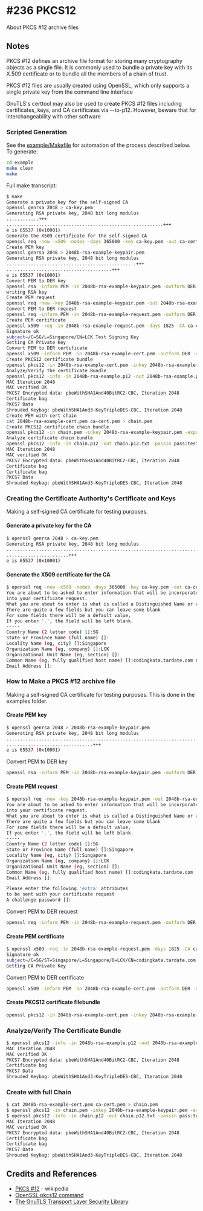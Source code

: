 # #236 PKCS12

About PKCS #12 archive files

## Notes

PKCS #12 defines an archive file format for storing many cryptography objects as a single file. It is commonly used to bundle a private key with its X.509 certificate or to bundle all the members of a chain of trust.

PKCS #12 files are usually created using OpenSSL, which only supports a single private key from the command line interface

GnuTLS's certtool may also be used to create PKCS #12 files including certificates, keys, and CA certificates via --to-p12. However, beware that for interchangeability with other software

### Scripted Generation

See the [example/Makefile](./example/Makefile) for automation of the process described below.
To generate:

```sh
cd example
make clean
make
```

Full make transcript:

```sh
$ make
Generate a private key for the self-signed CA
openssl genrsa 2048 > ca-key.pem
Generating RSA private key, 2048 bit long modulus
............+++
..........................................................+++
e is 65537 (0x10001)
Generate the X509 certificate for the self-signed CA
openssl req -new -x509 -nodes -days 365000 -key ca-key.pem -out ca-cert.pem -subj "/C=SG/L=Singapore/CN=LCK Test CA"
Create PEM key
openssl genrsa 2048 > 2048b-rsa-example-keypair.pem
Generating RSA private key, 2048 bit long modulus
................................................+++
.......................................+++
e is 65537 (0x10001)
Convert PEM to DER key
openssl rsa -inform PEM -in 2048b-rsa-example-keypair.pem -outform DER -out 2048b-rsa-example-keypair.der
writing RSA key
Create PEM request
openssl req -new -key 2048b-rsa-example-keypair.pem -out 2048b-rsa-example-request.pem -subj "/C=SG/L=Singapore/CN=LCK Test Signing Key"
Convert PEM to DER request
openssl req -inform PEM -in 2048b-rsa-example-request.pem -outform DER -out 2048b-rsa-example-request.der
Create PEM certificate
openssl x509 -req -in 2048b-rsa-example-request.pem -days 1825 -CA ca-cert.pem -CAkey ca-key.pem -set_serial 0x01 > 2048b-rsa-example-cert.pem
Signature ok
subject=/C=SG/L=Singapore/CN=LCK Test Signing Key
Getting CA Private Key
Convert PEM to DER certificate
openssl x509 -inform PEM -in 2048b-rsa-example-cert.pem -outform DER -out 2048b-rsa-example-cert.der
Create PKCS12 certificate bundle
openssl pkcs12 -in 2048b-rsa-example-cert.pem -inkey 2048b-rsa-example-keypair.pem -export -out 2048b-rsa-example.p12 -passout pass:test
Analyze/Verify the certificate Bundle
openssl pkcs12 -info -in 2048b-rsa-example.p12 -out 2048b-rsa-example.p12.txt -passin pass:test -passout pass:test
MAC Iteration 2048
MAC verified OK
PKCS7 Encrypted data: pbeWithSHA1And40BitRC2-CBC, Iteration 2048
Certificate bag
PKCS7 Data
Shrouded Keybag: pbeWithSHA1And3-KeyTripleDES-CBC, Iteration 2048
Create PEM with cert chain
cat 2048b-rsa-example-cert.pem ca-cert.pem > chain.pem
Create PKCS12 certificate chain bundle
openssl pkcs12 -in chain.pem -inkey 2048b-rsa-example-keypair.pem -export -out chain.p12 -passout pass:test
Analyze certificate chain bundle
openssl pkcs12 -info -in chain.p12 -out chain.p12.txt -passin pass:test -passout pass:test
MAC Iteration 2048
MAC verified OK
PKCS7 Encrypted data: pbeWithSHA1And40BitRC2-CBC, Iteration 2048
Certificate bag
Certificate bag
PKCS7 Data
Shrouded Keybag: pbeWithSHA1And3-KeyTripleDES-CBC, Iteration 2048
```

### Creating the Certificate Authority's Certificate and Keys

Making a self-signed CA certificate for testing purposes.

#### Generate a private key for the CA

```sh
$ openssl genrsa 2048 > ca-key.pem
Generating RSA private key, 2048 bit long modulus
..........................................................................................................................................+++
.......................+++
e is 65537 (0x10001)
```

#### Generate the X509 certificate for the CA

```sh
$ openssl req -new -x509 -nodes -days 365000 -key ca-key.pem -out ca-cert.pem
You are about to be asked to enter information that will be incorporated
into your certificate request.
What you are about to enter is what is called a Distinguished Name or a DN.
There are quite a few fields but you can leave some blank
For some fields there will be a default value,
If you enter '.', the field will be left blank.
-----
Country Name (2 letter code) []:SG
State or Province Name (full name) []:
Locality Name (eg, city) []:Singapore
Organization Name (eg, company) []:LCK
Organizational Unit Name (eg, section) []:
Common Name (eg, fully qualified host name) []:codingkata.tardate.com CA
Email Address []:
```

### How to Make a PKCS #12 archive file

Making a self-signed CA certificate for testing purposes. This is done in the examples folder.

#### Create PEM key

```sh
$ openssl genrsa 2048 > 2048b-rsa-example-keypair.pem
Generating RSA private key, 2048 bit long modulus
..................................................................................+++
................................+++
e is 65537 (0x10001)
```

Convert PEM to DER key

```sh
openssl rsa -inform PEM -in 2048b-rsa-example-keypair.pem -outform DER -out 2048b-rsa-example-keypair.der
```

#### Create PEM request

```sh
$ openssl req -new -key 2048b-rsa-example-keypair.pem -out 2048b-rsa-example-request.pem
You are about to be asked to enter information that will be incorporated
into your certificate request.
What you are about to enter is what is called a Distinguished Name or a DN.
There are quite a few fields but you can leave some blank
For some fields there will be a default value,
If you enter '.', the field will be left blank.
-----
Country Name (2 letter code) []:SG
State or Province Name (full name) []:Singapore
Locality Name (eg, city) []:Singapore
Organization Name (eg, company) []:LCK
Organizational Unit Name (eg, section) []:
Common Name (eg, fully qualified host name) []:codingkata.tardate.com
Email Address []:

Please enter the following 'extra' attributes
to be sent with your certificate request
A challenge password []:
```

Convert PEM to DER request

```sh
openssl req -inform PEM -in 2048b-rsa-example-request.pem -outform DER -out 2048b-rsa-example-request.der
```

#### Create PEM certificate

```sh
$ openssl x509 -req -in 2048b-rsa-example-request.pem -days 1825 -CA ca-cert.pem -CAkey ca-key.pem -set_serial 0x01 > 2048b-rsa-example-cert.pem
Signature ok
subject=/C=SG/ST=Singapore/L=Singapore/O=LCK/CN=codingkata.tardate.com
Getting CA Private Key
```

Convert PEM to DER certificate

```sh
openssl x509 -inform PEM -in 2048b-rsa-example-cert.pem -outform DER -out 2048b-rsa-example-cert.der
```

#### Create PKCS12 certificate filebundle

```sh
openssl pkcs12 -in 2048b-rsa-example-cert.pem -inkey 2048b-rsa-example-keypair.pem -export -out 2048b-rsa-example.p12 -passout pass:test
```

### Analyze/Verify The Certificate Bundle

```sh
$ openssl pkcs12 -info -in 2048b-rsa-example.p12 -out 2048b-rsa-example.p12.txt -passin pass:test -passout pass:test
MAC Iteration 2048
MAC verified OK
PKCS7 Encrypted data: pbeWithSHA1And40BitRC2-CBC, Iteration 2048
Certificate bag
PKCS7 Data
Shrouded Keybag: pbeWithSHA1And3-KeyTripleDES-CBC, Iteration 2048
```

### Create with full Chain

```sh
$ cat 2048b-rsa-example-cert.pem ca-cert.pem > chain.pem
$ openssl pkcs12 -in chain.pem -inkey 2048b-rsa-example-keypair.pem -export -out chain.p12 -passout pass:test
$ openssl pkcs12 -info -in chain.p12 -out chain.p12.txt -passin pass:test -passout pass:test
MAC Iteration 2048
MAC verified OK
PKCS7 Encrypted data: pbeWithSHA1And40BitRC2-CBC, Iteration 2048
Certificate bag
Certificate bag
PKCS7 Data
Shrouded Keybag: pbeWithSHA1And3-KeyTripleDES-CBC, Iteration 2048
```

## Credits and References

* [PKCS #12](https://en.wikipedia.org/wiki/PKCS_12) - wikipedia
* [OpenSSL pkcs12 command](https://www.openssl.org/docs/man1.1.1/man1/openssl-pkcs12.html)
* [The GnuTLS Transport Layer Security Library](https://www.gnutls.org/)
